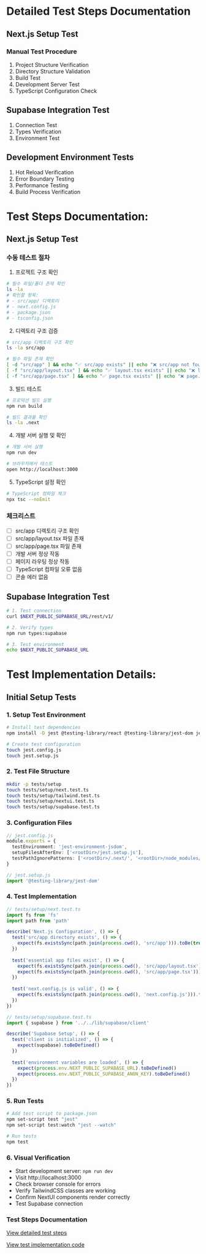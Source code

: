 
# Detailed Test Steps Documentation

## Next.js Setup Test
### Manual Test Procedure
1. Project Structure Verification
2. Directory Structure Validation
3. Build Test
4. Development Server Test
5. TypeScript Configuration Check

## Supabase Integration Test
1. Connection Test
2. Types Verification
3. Environment Test

## Development Environment Tests
1. Hot Reload Verification
2. Error Boundary Testing
3. Performance Testing
4. Build Process Verification

# Test Steps Documentation:
## Next.js Setup Test
### 수동 테스트 절차

1. 프로젝트 구조 확인
```bash
# 필수 파일/폴더 존재 확인
ls -la
# 확인할 항목:
# - src/app/ 디렉토리
# - next.config.js
# - package.json
# - tsconfig.json
```

2. 디렉토리 구조 검증
```bash
# src/app 디렉토리 구조 확인
ls -la src/app

# 필수 파일 존재 확인
[ -d "src/app" ] && echo "✅ src/app exists" || echo "❌ src/app not found"
[ -f "src/app/layout.tsx" ] && echo "✅ layout.tsx exists" || echo "❌ layout.tsx not found"
[ -f "src/app/page.tsx" ] && echo "✅ page.tsx exists" || echo "❌ page.tsx not found"
```

3. 빌드 테스트
```bash
# 프로덕션 빌드 실행
npm run build

# 빌드 결과물 확인
ls -la .next
```

4. 개발 서버 실행 및 확인
```bash
# 개발 서버 실행
npm run dev

# 브라우저에서 테스트
open http://localhost:3000
```

5. TypeScript 설정 확인
```bash
# TypeScript 컴파일 체크
npx tsc --noEmit
```

### 체크리스트
- [ ] src/app 디렉토리 구조 확인
- [ ] src/app/layout.tsx 파일 존재
- [ ] src/app/page.tsx 파일 존재
- [ ] 개발 서버 정상 작동
- [ ] 페이지 라우팅 정상 작동
- [ ] TypeScript 컴파일 오류 없음
- [ ] 콘솔 에러 없음

## Supabase Integration Test
```bash
# 1. Test connection
curl $NEXT_PUBLIC_SUPABASE_URL/rest/v1/

# 2. Verify types
npm run types:supabase

# 3. Test environment
echo $NEXT_PUBLIC_SUPABASE_URL
```

# Test Implementation Details:
## Initial Setup Tests

### 1. Setup Test Environment
```bash
# Install test dependencies
npm install -D jest @testing-library/react @testing-library/jest-dom jest-environment-jsdom

# Create test configuration
touch jest.config.js
touch jest.setup.js
```

### 2. Test File Structure
```bash
mkdir -p tests/setup
touch tests/setup/next.test.ts
touch tests/setup/tailwind.test.ts
touch tests/setup/nextui.test.ts
touch tests/setup/supabase.test.ts
```

### 3. Configuration Files
```typescript
// jest.config.js
module.exports = {
  testEnvironment: 'jest-environment-jsdom',
  setupFilesAfterEnv: ['<rootDir>/jest.setup.js'],
  testPathIgnorePatterns: ['<rootDir>/.next/', '<rootDir>/node_modules/'],
}

// jest.setup.js
import '@testing-library/jest-dom'
```

### 4. Test Implementation
```typescript
// tests/setup/next.test.ts
import fs from 'fs'
import path from 'path'

describe('Next.js Configuration', () => {
  test('src/app directory exists', () => {
    expect(fs.existsSync(path.join(process.cwd(), 'src/app'))).toBe(true)
  })
  
  test('essential app files exist', () => {
    expect(fs.existsSync(path.join(process.cwd(), 'src/app/layout.tsx'))).toBe(true)
    expect(fs.existsSync(path.join(process.cwd(), 'src/app/page.tsx'))).toBe(true)
  })
  
  test('next.config.js is valid', () => {
    expect(fs.existsSync(path.join(process.cwd(), 'next.config.js'))).toBe(true)
  })
})

// tests/setup/supabase.test.ts
import { supabase } from '../../lib/supabase/client'

describe('Supabase Setup', () => {
  test('client is initialized', () => {
    expect(supabase).toBeDefined()
  })
  
  test('environment variables are loaded', () => {
    expect(process.env.NEXT_PUBLIC_SUPABASE_URL).toBeDefined()
    expect(process.env.NEXT_PUBLIC_SUPABASE_ANON_KEY).toBeDefined()
  })
})
```

### 5. Run Tests
```bash
# Add test script to package.json
npm set-script test "jest"
npm set-script test:watch "jest --watch"

# Run tests
npm test
```

### 6. Visual Verification
- Start development server: `npm run dev`
- Visit http://localhost:3000
- Check browser console for errors
- Verify TailwindCSS classes are working
- Confirm NextUI components render correctly
- Test Supabase connection

### Test Steps Documentation
[View detailed test steps](./test-steps.md)

[View test implementation code](../tests/setup/)